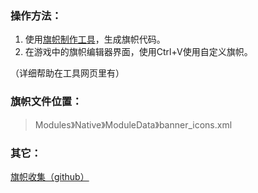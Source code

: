 ### 操作方法：

1. 使用[旗帜制作工具](https://bannerlord.party/banner/)，生成旗帜代码。
2. 在游戏中的旗帜编辑器界面，使用Ctrl+V使用自定义旗帜。

（详细帮助在工具网页里有）





### 旗帜文件位置：

> Modules》Native》ModuleData》banner_icons.xml



### 其它：

[旗帜收集（github）](https://github.com/Tyrone2333/Mount-Blade-II-Bannerlord-Banner-Collection/blob/master/README.md)

